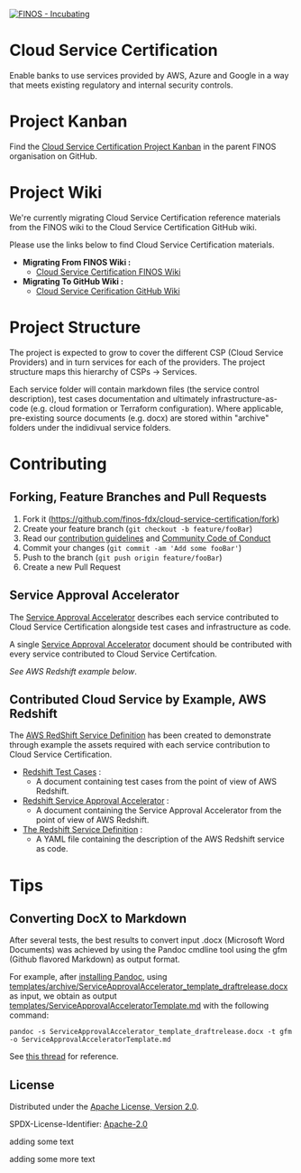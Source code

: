 [![FINOS - Incubating](https://cdn.jsdelivr.net/gh/finos/contrib-toolbox@master/images/badge-incubating.svg)](https://finosfoundation.atlassian.net/wiki/display/FINOS/Incubating)
# Cloud Service Certification

Enable banks to use services provided by AWS, Azure and Google in a way that meets existing regulatory and internal security controls.

# Project Kanban
Find the [Cloud Service Certification Project Kanban](https://github.com/orgs/finos/projects/1) in the parent FINOS organisation on GitHub.

# Project Wiki
We're currently migrating Cloud Service Certification reference materials from the FINOS wiki to the Cloud Service Certification GitHub wiki.

Please use the links below to find Cloud Service Certification materials. 

* **Migrating From FINOS Wiki :** 
  * [Cloud Service Certification FINOS Wiki](https://finosfoundation.atlassian.net/wiki/spaces/FDX/pages/904626436/Cloud+Service+Certification+Project) 
* **Migrating To GitHub Wiki :** 
  * [Cloud Service Cerification GitHub Wiki](https://github.com/finos/cloud-service-certification/wiki)


# Project Structure
The project is expected to grow to cover the different CSP (Cloud Service Providers) and in turn services for each of the providers. The project structure maps this hierarchy of CSPs -> Services.

Each service folder will contain markdown files (the service control description), test cases documentation and ultimately infrastructure-as-code (e.g. cloud formation or Terraform configuration). Where applicable, pre-existing source documents (e.g. docx) are stored within "archive" folders under the indidivual service folders.

# Contributing

## Forking, Feature Branches and Pull Requests

1. Fork it (<https://github.com/finos-fdx/cloud-service-certification/fork>)
2. Create your feature branch (`git checkout -b feature/fooBar`)
3. Read our [contribution guidelines](.github/CONTRIBUTING.md) and [Community Code of Conduct](https://www.finos.org/code-of-conduct)
4. Commit your changes (`git commit -am 'Add some fooBar'`)
5. Push to the branch (`git push origin feature/fooBar`)
6. Create a new Pull Request

## Service Approval Accelerator

The [Service Approval Accelerator](https://github.com/finos/cloud-service-certification/blob/master/templates/ServiceApprovalAcceleratorTemplate.md) describes each service contributed to Cloud Service Certification alongside test cases and infrastructure as code.

A single [Service Approval Accelerator](https://github.com/finos/cloud-service-certification/blob/master/templates/ServiceApprovalAcceleratorTemplate.md) document should be contributed with every service contributed to Cloud Service Certifcation. 

_See AWS Redshift example below_.

## Contributed Cloud Service by Example, AWS Redshift

The [AWS RedShift Service Definition](https://github.com/finos/cloud-service-certification/tree/master/aws/redshift) has been created to demonstrate through example the assets required with each service contribution to Cloud Service Certification.

* [Redshift Test Cases](https://github.com/finos/cloud-service-certification/blob/master/aws/redshift/RedshiftTestCases.md) : 
  * A document containing test cases from the point of view of AWS Redshift. 
* [Redshift Service Approval Accelerator](https://github.com/finos/cloud-service-certification/blob/master/aws/redshift/ServiceApprovalAcceleratorRedshift.md) : 
  * A document containing the Service Approval Accelerator from the point of view of AWS Redshift.
* [The Redshift Service Definition](https://github.com/finos/cloud-service-certification/blob/master/aws/redshift/redshift_template_public.yml) : 
  * A YAML file containing the description of the AWS Redshift service as code.

# Tips

## Converting DocX to Markdown
After several tests, the best results to convert input .docx (Microsoft Word Documents) was achieved by using the Pandoc cmdline tool using the gfm (Github flavored Markdown) as output format. 

For example, after [installing Pandoc](https://pandoc.org/installing.html#), using [templates/archive/ServiceApprovalAccelerator_template_draftrelease.docx](templates/archive/ServiceApprovalAccelerator_template_draftrelease.docx) as input, we obtain  as output [templates/ServiceApprovalAcceleratorTemplate.md](templates/ServiceApprovalAcceleratorTemplate.md) with the following command: 

`pandoc -s ServiceApprovalAccelerator_template_draftrelease.docx -t gfm -o ServiceApprovalAcceleratorTemplate.md`

See [this thread](https://stackoverflow.com/questions/16383237/how-can-doc-docx-files-be-converted-to-markdown-or-structured-text) for reference. 

## License

Distributed under the [Apache License, Version 2.0](http://www.apache.org/licenses/LICENSE-2.0).

SPDX-License-Identifier: [Apache-2.0](https://spdx.org/licenses/Apache-2.0)

adding some text

adding some more text